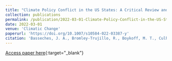 ```yaml
---
title: "Climate Policy Conflict in the US States: A Critical Review and Way Forward"
collection: publications
permalink: /publication/2022-03-01-Climate-Policy-Conflict-in-the-US-States
date: 2022-03-01
venue: 'Climatic Change'
paperurl: 'https://doi.org/10.1007/s10584-022-03387-y'
citation: 'Basseches, J. A., Bromley-Trujillo, R., Boykoff, M. T., Culhane, T., Hall, G., Healy, N., Hess, D. J., & Stephens, J. C. (2022). Climate policy conflict in the US states: a critical review and way forward. Climatic Change, 170(3), 32.'
---
```

[Access paper here](https://doi.org/10.1007/s10584-022-03387-y){:target="_blank"}